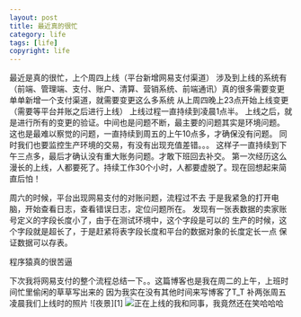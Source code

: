 ```yaml
---
layout: post
title: 最近真的很忙
category: life
tags: [life]
copyright: life
---
```


最近是真的很忙，上个周四上线（平台新增网易支付渠道）
涉及到上线的系统有（前端、管理端、支付、账户、清算、营销系统、前端通讯）真的很多需要变更
单单新增一个支付渠道，就需要变更这么多系统
从上周四晚上23点开始上线变更（需要等平台并账之后进行上线）
上线过程一直持续到凌晨1点半。
上线之后，就是进行所有的变更的验证。中间也是问题不断，最主要的问题其实是环境问题。
这也是最难以察觉的问题，一直持续到周五的上午10点多，才确保没有问题。
同时我们也要监控生产环境的交易，有没有出现充值差错。。。
这样子一直持续到下午三点多，最后才确认没有重大账务问题。才敢下班回去补交。
第一次经历这么漫长的上线，人都要死了。持续工作30个小时，人都要虚脱了。现在回想起来简直后怕！

周六的时候，平台出现网易支付的对账问题，流程过不去
于是我紧急的打开电脑，开始查看日志，查看错误日志，定位问题所在。
发现有一张表数据的卖家账号定义的字段长度小了，由于在测试环境中，这个字段是可以的
生产的时候，这个字段就是超长了，于是赶紧将表字段长度和平台的数据对象的长度定长一点
保证数据可以存表。

程序猿真的很苦逼

下次我将网易支付的整个流程总结一下。。这篇博客也是我在周二的上午，上班时间忙里偷闲的草草写出来的
因为我实在没有其他时间来写博客了T_T
补两张周五凌晨我们上线时的照片
![夜景][1]
![正在上线的我和同事，我竟然还在笑哈哈哈][2]


  [2]: /usr/image/article/workStudy/02/wuhanNight.jpg
  [2]: /usr/image/article/workStudy/02/overWork.jpg
